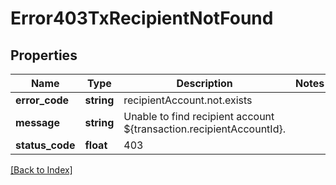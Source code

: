 # Error403TxRecipientNotFound

## Properties

Name | Type | Description | Notes
------------ | ------------- | ------------- | -------------
**error_code** | **string** | recipientAccount.not.exists |
**message** | **string** | Unable to find recipient account ${transaction.recipientAccountId}. |
**status_code** | **float** | 403 |

[[Back to Index]](../index.md)
